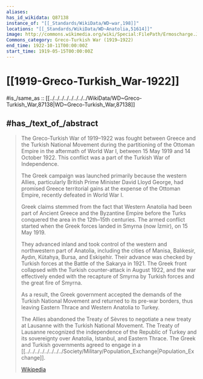 ```yaml
---
aliases:
has_id_wikidata: Q87138
instance_of: "[[_Standards/WikiData/WD~war,198]]"
locations: "[[_Standards/WikiData/WD~Anatolia,51614]]"
image: http://commons.wikimedia.org/wiki/Special:FilePath/Ermoscharge.JPG
Commons_category: Greco-Turkish War (1919–1922)
end_time: 1922-10-11T00:00:00Z
start_time: 1919-05-15T00:00:00Z
---
```


# [[1919-Greco-Turkish_War-1922]] 

#is_/same_as :: [[../../../../../../../../WikiData/WD~Greco-Turkish_War,87138|WD~Greco-Turkish_War,87138]] 

## #has_/text_of_/abstract 

> The Greco-Turkish War of 1919–1922 was fought between Greece 
> and the Turkish National Movement during the partitioning of the Ottoman Empire 
> in the aftermath of World War I, between 15 May 1919 and 14 October 1922. 
> This conflict was a part of the Turkish War of Independence.
>
> The Greek campaign was launched primarily because the western Allies, 
> particularly British Prime Minister David Lloyd George, 
> had promised Greece territorial gains at the expense of the Ottoman Empire, 
> recently defeated in World War I. 
> 
> Greek claims stemmed from the fact that Western Anatolia had been part of Ancient Greece 
> and the Byzantine Empire before the Turks conquered the area in the 12th–15th centuries. 
> The armed conflict started when the Greek forces landed in Smyrna (now İzmir), on 15 May 1919. 
> 
> They advanced inland and took control of the western and northwestern part of Anatolia, 
> including the cities of Manisa, Balıkesir, Aydın, Kütahya, Bursa, and Eskişehir. 
> Their advance was checked by Turkish forces at the Battle of the Sakarya in 1921. 
> The Greek front collapsed with the Turkish counter-attack in August 1922, 
> and the war effectively ended with the recapture of Smyrna by Turkish forces 
> and the great fire of Smyrna.
>
> As a result, the Greek government accepted the demands of the Turkish National Movement 
> and returned to its pre-war borders, thus leaving Eastern Thrace and Western Anatolia to Turkey. 
> 
> The Allies abandoned the Treaty of Sèvres 
> to negotiate a new treaty at Lausanne with the Turkish National Movement. 
> The Treaty of Lausanne recognized the independence of the Republic of Turkey 
> and its sovereignty over Anatolia, Istanbul, and Eastern Thrace. 
> The Greek and Turkish governments agreed to engage in a [[../../../../../../../../Society/Military/Population_Exchange|Population_Exchange]].
>
> [Wikipedia](https://en.wikipedia.org/wiki/Greco-Turkish%20War%20(1919%E2%80%931922)) 

